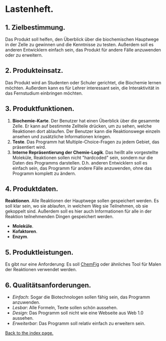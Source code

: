 # Lastenheft.
## 1. Zielbestimmung.
Das Produkt soll helfen, den Überblick über die biochemischen Hauptwege in der Zelle zu gewinnen und die Kenntnisse zu testen. Außerdem soll es anderen Entwicklern einfach sein, das Produkt für andere Fälle anzuwenden oder zu erweitern.

## 2. Produkteinsatz.
Das Produkt wird an Studenten oder Schuler gerichtet, die Biochemie lernen möchten. Außerdem kann es für Lehrer interessant sein, die Interaktivität in das Fernstudium einbringen möchten.

## 3. Produktfunktionen.
1. **Biochemie-Karte**. Der Benutzer hat einen Überblick über die gesammte Zelle. Er kann auf bestimmte Zellteile drücken, um zu sehen, welche Reaktionen dort ablaufen. Der Benutzer kann die Reaktionswege einzeln ansehen und zusätzliche Informationen kriegen.
1. **Teste**. Das Programm hat Multiple-Choice-Fragen zu jedem Gebiet, das präsentiert wird.
1. **Interne Repräsentierung der Chemie-Logik**. Das heißt alle vorgestellte Moleküle, Reaktionen sollen nicht "hardcoded" sein, sondern nur die Daten des Programms darstellen. D.h. anderen Entwicklern soll es einfach sein, das Programm für andere Fälle anzuwenden, ohne das Programm komplett zu ändern. 

## 4. Produktdaten.
**Reaktionen**. Alle Reaktionen der Hauptwege sollen gespeichert werden. Es soll klar sein, wo sie ablaufen, in welchem Weg sie Teilnehmen, ob sie gekoppelt sind. Außerdem soll es hier auch Informationen für alle in der Reaktion teilnehmenden Dingen gespeichert werden.
  * **Moleküle**.
  * **Kofaktoren**.
  * **Enzym**.

## 5. Produktleistungen.
Es gibt nur eine Anforderung: Es soll [ChemFig](https://ctan.org/pkg/chemfig) oder ähnliches Tool für Malen der Reaktionen verwendet werden.

## 6. Qualitätsanforderungen.
* *Einfach*: Sogar die Biotechnologen sollen fähig sein, das Programm anzuwenden.
* *Lesbar*: Alle Formeln, Texte sollen schön aussehen.
* *Design*: Das Programm soll nicht wie eine Webseite aus Web 1.0 aussehen.
* *Erweiterbar*: Das Programm soll relativ einfach zu erweitern sein.

[Back to the index page.](https://kiratsuwa.github.io/biochemistry/)
